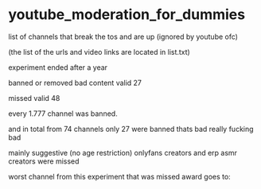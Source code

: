 # youtube_moderation_for_dummies
list of channels that break the tos and are up (ignored by youtube ofc)

(the list of the urls and video links are located in list.txt)

experiment ended after a year

banned or removed bad content valid
27

missed valid
48

every 1.777 channel was banned.

and in total from 74 channels only 27 were banned thats bad really fucking bad

mainly suggestive (no age restriction) onlyfans creators and erp asmr creators were missed

worst channel from this experiment that was missed award goes to:
